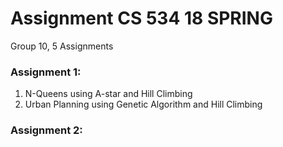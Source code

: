 # Assignment CS 534 18 SPRING

Group 10, 5 Assignments 

### Assignment 1: 
1. N-Queens using A-star and Hill Climbing
2. Urban Planning using Genetic Algorithm and Hill Climbing

### Assignment 2:
